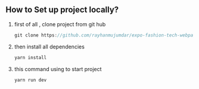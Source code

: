 ## How to Set up project locally?

1. first of all , clone project from git hub
    
    ```jsx
    git clone https://github.com/rayhanmujumdar/expo-fashion-tech-webpage-with-react.git
    ```
    
2. then install all dependencies
    
    ```jsx
    yarn install
    ```
    
3. this command using to start project
    
    ```jsx
    yarn run dev
    ```